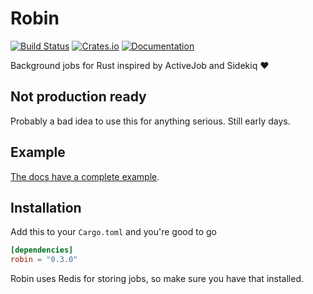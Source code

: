 # Robin

[![Build Status](https://travis-ci.org/davidpdrsn/robin.svg?branch=master)](https://travis-ci.org/davidpdrsn/robin)
[![Crates.io](https://img.shields.io/crates/v/robin.svg)](https://crates.io/crates/robin)
[![Documentation](https://docs.rs/robin/badge.svg)](https://docs.rs/robin/)

Background jobs for Rust inspired by ActiveJob and Sidekiq :heart:

## Not production ready

Probably a bad idea to use this for anything serious. Still early days.

## Example

[The docs have a complete example](https://docs.rs/robin).

## Installation

Add this to your `Cargo.toml` and you're good to go

```toml
[dependencies]
robin = "0.3.0"
```

Robin uses Redis for storing jobs, so make sure you have that installed.
